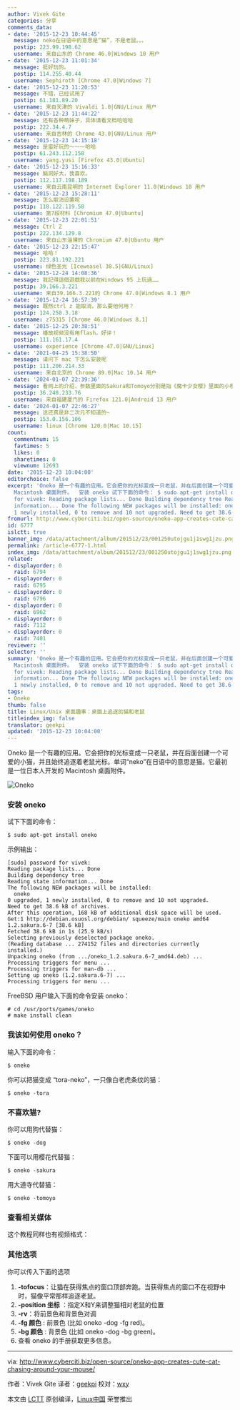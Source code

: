 ```yaml
---
author: Vivek Gite
categories: 分享
comments_data:
- date: '2015-12-23 10:44:45'
  message: neko在日语中的意思是“猫”，不是老鼠。。。
  postip: 223.99.198.62
  username: 来自山东的 Chrome 46.0|Windows 10 用户
- date: '2015-12-23 11:01:34'
  message: 挺好玩的。
  postip: 114.255.40.44
  username: Sephiroth [Chrome 47.0|Windows 7]
- date: '2015-12-23 11:20:53'
  message: 不错，已经试用了
  postip: 61.181.89.20
  username: 来自天津的 Vivaldi 1.0|GNU/Linux 用户
- date: '2015-12-23 11:44:22'
  message: 还有各种萌妹子，具体请看文档哈哈哈
  postip: 222.34.4.7
  username: 来自吉林的 Chrome 43.0|GNU/Linux 用户
- date: '2015-12-23 14:15:18'
  message: 是蛮好玩的～～～哈哈
  postip: 61.243.112.158
  username: yang.yusi [Firefox 43.0|Ubuntu]
- date: '2015-12-23 15:16:33'
  message: 脑洞好大，我喜欢。
  postip: 112.117.198.189
  username: 来自云南昆明的 Internet Explorer 11.0|Windows 10 用户
- date: '2015-12-23 15:28:11'
  message: 怎么取消设置呢
  postip: 118.122.119.58
  username: 第7段材料 [Chromium 47.0|Ubuntu]
- date: '2015-12-23 22:01:51'
  message: Ctrl Z
  postip: 222.134.129.8
  username: 来自山东淄博的 Chromium 47.0|Ubuntu 用户
- date: '2015-12-23 22:15:47'
  message: 哈哈！
  postip: 223.81.192.221
  username: 绿色圣光 [Iceweasel 38.5|GNU/Linux]
- date: '2015-12-24 14:08:36'
  message: 我記得這個遊戲我以前在Windows 95 上玩過……
  postip: 39.166.3.221
  username: 来自39.166.3.221的 Chrome 47.0|Windows 8.1 用户
- date: '2015-12-24 16:57:39'
  message: 既然ctrl z 能取消，那么要他何用？
  postip: 124.250.3.18
  username: z75315 [Chrome 46.0|Windows 8.1]
- date: '2015-12-25 20:38:51'
  message: 播放视频没有用flash，好评！
  postip: 111.161.17.4
  username: experience [Chrome 47.0|GNU/Linux]
- date: '2021-04-25 15:38:50'
  message: 请问下 mac 下怎么安装呢
  postip: 111.206.214.33
  username: 来自北京的 Chrome 89.0|Mac 10.14 用户
- date: '2024-01-07 22:39:36'
  message: 看网上的介绍，参数里面的Sakura和Tomoyo分别是指《魔卡少女樱》里面的小樱和知世。文中的翻译可能需要订正一下 (^^)/
  postip: 36.248.233.76
  username: 来自福建厦门的 Firefox 121.0|Android 13 用户
- date: '2024-01-07 22:46:27'
  message: 这还真是非二次元不知道的~
  postip: 153.0.156.106
  username: linux [Chrome 120.0|Mac 10.15]
count:
  commentnum: 15
  favtimes: 5
  likes: 0
  sharetimes: 0
  viewnum: 12693
date: '2015-12-23 10:04:00'
editorchoice: false
excerpt: 'Oneko 是一个有趣的应用。它会把你的光标变成一只老鼠，并在后面创建一个可爱的小猫，并且始终追逐着老鼠光标。单词neko在日语中的意思是猫。它最初是一位日本人开发的
  Macintosh 桌面附件。  安装 oneko 试下下面的命令： $ sudo apt-get install oneko  示例输出：  password
  for vivek: Reading package lists... Done Building dependency tree Reading state
  information... Done The following NEW packages will be installed: oneko 0 upgraded,
  1 newly installed, 0 to remove and 10 not upgraded. Need to get 38.6 kB of arc'
fromurl: http://www.cyberciti.biz/open-source/oneko-app-creates-cute-cat-chasing-around-your-mouse/
id: 6777
islctt: true
banner_img: /data/attachment/album/201512/23/001250utojgu1j1swg1jzu.png
permalink: /article-6777-1.html
index_img: /data/attachment/album/201512/23/001250utojgu1j1swg1jzu.png.thumb.jpg
related:
- displayorder: 0
  raid: 6794
- displayorder: 0
  raid: 6795
- displayorder: 0
  raid: 6796
- displayorder: 0
  raid: 6962
- displayorder: 0
  raid: 7112
- displayorder: 0
  raid: 7401
reviewer: ''
selector: ''
summary: 'Oneko 是一个有趣的应用。它会把你的光标变成一只老鼠，并在后面创建一个可爱的小猫，并且始终追逐着老鼠光标。单词neko在日语中的意思是猫。它最初是一位日本人开发的
  Macintosh 桌面附件。  安装 oneko 试下下面的命令： $ sudo apt-get install oneko  示例输出：  password
  for vivek: Reading package lists... Done Building dependency tree Reading state
  information... Done The following NEW packages will be installed: oneko 0 upgraded,
  1 newly installed, 0 to remove and 10 not upgraded. Need to get 38.6 kB of arc'
tags:
- Oneko
thumb: false
title: Linux/Unix 桌面趣事：桌面上追逐的猫和老鼠
titleindex_img: false
translator: geekpi
updated: '2015-12-23 10:04:00'
---
```


Oneko 是一个有趣的应用。它会把你的光标变成一只老鼠，并在后面创建一个可爱的小猫，并且始终追逐着老鼠光标。单词“neko”在日语中的意思是猫。它最初是一位日本人开发的 Macintosh 桌面附件。


![Oneko](/data/attachment/album/201512/23/001250utojgu1j1swg1jzu.png)


### 安装 oneko


试下下面的命令：



```
$ sudo apt-get install oneko

```

示例输出：



```
[sudo] password for vivek:
Reading package lists... Done
Building dependency tree
Reading state information... Done
The following NEW packages will be installed:
  oneko
0 upgraded, 1 newly installed, 0 to remove and 10 not upgraded.
Need to get 38.6 kB of archives.
After this operation, 168 kB of additional disk space will be used.
Get:1 http://debian.osuosl.org/debian/ squeeze/main oneko amd64 1.2.sakura.6-7 [38.6 kB]
Fetched 38.6 kB in 1s (25.9 kB/s)
Selecting previously deselected package oneko.
(Reading database ... 274152 files and directories currently installed.)
Unpacking oneko (from .../oneko_1.2.sakura.6-7_amd64.deb) ...
Processing triggers for menu ...
Processing triggers for man-db ...
Setting up oneko (1.2.sakura.6-7) ...
Processing triggers for menu ...

```

FreeBSD 用户输入下面的命令安装 oneko：



```
# cd /usr/ports/games/oneko
# make install clean

```

### 我该如何使用 oneko？


输入下面的命令：



```
$ oneko

```

你可以把猫变成 “tora-neko”，一只像白老虎条纹的猫：



```
$ oneko -tora

```

### 不喜欢猫?


你可以用狗代替猫：



```
$ oneko -dog

```

下面可以用樱花代替猫：



```
$ oneko -sakura

```

用大道寺代替猫：



```
$ oneko -tomoyo

```

### 查看相关媒体


这个教程同样也有视频格式：







### 其他选项


你可以传入下面的选项


1. **-tofocus**：让猫在获得焦点的窗口顶部奔跑。当获得焦点的窗口不在视野中时，猫像平常那样追逐老鼠。
2. **-position 坐标** ：指定X和Y来调整猫相对老鼠的位置
3. **-rv**：将前景色和背景色对调
4. **-fg 颜色** : 前景色 (比如 oneko -dog -fg red)。
5. **-bg 颜色** : 背景色 (比如 oneko -dog -bg green)。
6. 查看 oneko 的手册获取更多信息。



---


via: <http://www.cyberciti.biz/open-source/oneko-app-creates-cute-cat-chasing-around-your-mouse/>


作者：Vivek Gite 译者：[geekpi](https://github.com/geekpi) 校对：[wxy](https://github.com/wxy)


本文由 [LCTT](https://github.com/LCTT/TranslateProject) 原创编译，[Linux中国](https://linux.cn/) 荣誉推出